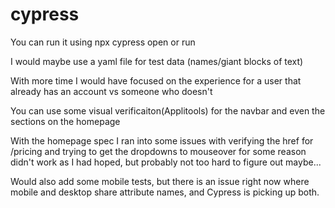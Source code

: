 # cypress

You can run it using npx cypress open or run

I would maybe use a yaml file for test data (names/giant blocks of text)

With more time I would have focused on the experience for a user that already has an account vs someone who doesn't

You can use some visual verificaiton(Applitools) for the navbar and even the sections on the homepage

With the homepage spec I ran into some issues with verifying the href for /pricing and trying to get the dropdowns to mouseover for some reason didn't work as I had hoped, but probably not too hard to figure out maybe...

Would also add some mobile tests, but there is an issue right now where mobile and desktop share attribute names, and Cypress is picking up both. 
